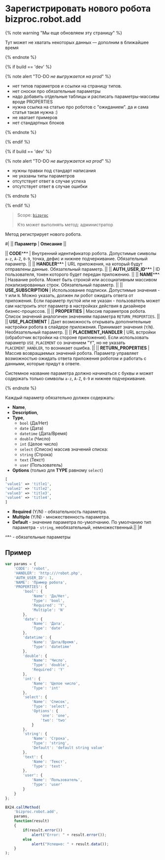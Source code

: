 # Зарегистрировать нового робота bizproc.robot.add

{% note warning "Мы еще обновляем эту страницу" %}

Тут может не хватать некоторых данных — дополним в ближайшее время

{% endnote %}

{% if build == 'dev' %}

{% note alert "TO-DO _не выгружается на prod_" %}

- нет типов параметров и ссылки на страницу типов.
- нет сноски про обязательные параметры
- надо добавить отдельные таблицы и расписать параметры-массивы вроде PROPERTIES
- нужна ссылка на статью про роботов с "ожиданием". да и сама статья такая нужна :)
- не хватает примеров
- нет стандартных блоков

{% endnote %}

{% endif %}

{% if build == 'dev' %}

{% note alert "TO-DO _не выгружается на prod_" %}

- нужны правки под стандарт написания
- не указаны типы параметров
- отсутствует ответ в случае успеха
- отсутствует ответ в случае ошибки

{% endnote %}

{% endif %}

> Scope: [`bizproc`](../../scopes/permissions.md)
>
> Кто может выполнять метод: администратор

Метод регистрирует нового робота.

#|
|| **Параметр**         | **Описание**  ||

|| **CODE^*^**         | Внутренний идентификатор робота. Допустимые символы `a-z`, `A-Z`, `0-9`, точка, дефис и нижнее подчеркивание. Обязательный параметр.   ||
|| **HANDLER^*^**        | URL приложения, на который будут отправлены данные. Обязательный параметр. ||
|| **AUTH_USER_ID^*^** | ID пользователя, токен которого будет передан приложению. ||
|| **NAME^*^**         | Название робота. Может быть строкой или ассоциативным массивом локализированных строк. Обязательный параметр. ||
|| **USE_SUBSCRIPTION** | Использование подписки. Допустимые значения - `Y` или `N`. Можно указать, должен ли робот ожидать ответа от приложения. Если параметр пустой или не указан - пользователь может сам настроить этот параметр в настройках действия в дизайнере бизнес-процессов. ||
|| **PROPERTIES**     | Массив параметров робота. Список значений аналогичен значениям параметра `RETURN_PROPERTIES`. ||
|| **USE_PLACEMENT** | Дает возможность открывать дополнительные настройки робота в слайдере приложения. Принимает значения (`Y`/`N`). Необязательный параметр. ||
|| **PLACEMENT_HANDLER** | URL встройки (обработчик встройки на стороне приложения). Если использовать параметр `USE_PLACEMENT` со значением "Y", но не указать `PLACEMENT_HANDLER`, то возникает ошибка.   ||
|| **RETURN_PROPERTIES** | Массив возвращаемых значений робота. Параметр управляет возможностью ожидать ответа приложения роботом и работать с данными, которые придут в ответе.

Системное название параметра должно начинаться с буквы и может содержать только символы `a-z`, `A-Z`, `0-9` и нижнее подчеркивание.

{% endnote %}

 Каждый параметр обязательно должен содержать: 
 - **Name**,
 - **Description**,
 - **Type**, 
   - `bool` (Да/Нет)
   - `date` (Дата)
   - `datetime` (Дата/Время)
   - `double` (Число)
   - `int` (Целое число)
   - `select` (Список) массив значений списка:
   - `string` (Строка)
   - `text` (Текст)
   - `user` (Пользователь)
 - **Options** (только для **TYPE** равному `select`)

```php
[
'value1' => 'title1',
'value2' => 'title2',
'value3' => 'title3',
'value4' => 'title4',
]
```

- **Required** (Y/N) - обязательность параметра.
- **Multiple** (Y/N) - множественность параметра.
- **Default** - значение параметра по-умолчанию. По умолчанию тип параметра - `string`, необязательный, немножественный.||
|#

^*^ - обязательные параметры

## Пример

```js
var params = {
	'CODE': 'robot',
	'HANDLER': 'http:///robot.php',
	'AUTH_USER_ID': 1,
	'NAME': 'Пример робота',
	'PROPERTIES': {
		'bool': {
			'Name': 'Да/Нет',
			'Type': 'bool',
			'Required': 'Y',
			'Multiple': 'N'
		},
		'date': {
			'Name': 'Дата',
			'Type': 'date'
		},
		'datetime': {
			'Name': 'Дата/Время',
			'Type': 'datetime'
		},
		'double': {
			'Name': 'Число',
			'Type': 'double',
			'Required': 'Y'
		},
		'int': {
			'Name': 'Целое число',
			'Type': 'int'
		},
		'select': {
			'Name': 'Список',
			'Type': 'select',
			'Options': {
				'one': 'one',
				'two': 'two'
			}
		},
		'string': {
			'Name': 'Строка',
			'Type': 'string',
			'Default': 'default string value'
		},
		'text': {
			'Name': 'Текст',
			'Type': 'text'
		},
		'user': {
			'Name': 'Пользователь',
			'Type': 'user'
		}
	}
};

BX24.callMethod(
	'bizproc.robot.add',
	params,
	function(result)
	{
		if(result.error())
			alert("Error: " + result.error());
		else
			alert("Успешно: " + result.data());
	}
);
```